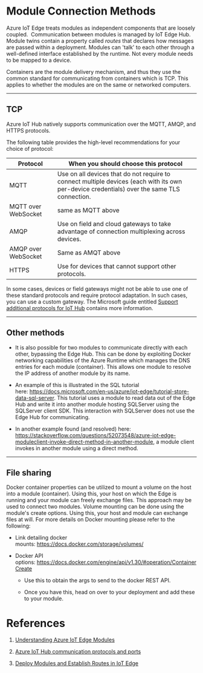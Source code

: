 # Module Connection Methods

Azure IoT Edge treats modules as independent components that are loosely
coupled.  Communication between modules is managed by IoT Edge Hub.
Module twins contain a property called *routes* that declares how
messages are passed within a deployment. Modules can 'talk' to each other
through a well-defined interface established by the runtime. Not every
module needs to be mapped to a device.

Containers are the module delivery mechanism, and thus they use the
common standard for communicating from containers which is TCP. This
applies to whether the modules are on the same or networked computers.

  -----
  TCP
  -----

Azure IoT Hub natively supports communication over the MQTT, AMQP, and
HTTPS protocols. 

The following table provides the high-level recommendations for your
choice of protocol:

| Protocol            | When you should choose this protocol                                                                                                        |
|---------------------|---------------------------------------------------------------------------------------------------------------------------------------------|
| MQTT                | Use on all devices that do not require to connect multiple devices (each with its own per-device credentials) over the same TLS connection. |
| MQTT over WebSocket | same as MQTT above                                                                                                                          |
| AMQP                | Use on field and cloud gateways to take advantage of connection multiplexing across devices.                                                |
| AMQP over WebSocket | Same as AMQT above                                                                                                                          |
| HTTPS               | Use for devices that cannot support other protocols.                                                                                        |

In some cases, devices or field gateways might not be able to use one of
these standard protocols and require protocol adaptation. In such cases,
you can use a custom gateway. The Microsoft guide entitled [Support
additional protocols for IoT
Hub](https://docs.microsoft.com/en-us/azure/iot-hub/iot-hub-protocol-gateway) contains more information.

  ---------------
  Other methods
  ---------------

-   It is also possible for two modules to communicate directly with
    each other, bypassing the Edge Hub. This can be done by exploiting
    Docker networking capabilities of the Azure Runtime which manages
    the DNS entries for each module (container). This allows one module
    to resolve the IP address of another module by its name.

-   An example of this is illustrated in the SQL tutorial
    here: <https://docs.microsoft.com/en-us/azure/iot-edge/tutorial-store-data-sql-server>.
    This tutorial uses a module to read data out of the Edge Hub and
    write it into another module hosting SQLServer using the SQLServer
    client SDK. This interaction with SQLServer does not use the Edge
    Hub for communicating.

-   In another example found (and resolved) here:
    <https://stackoverflow.com/questions/52073548/azure-iot-edge-moduleclient-invoke-direct-method-in-another-module>,
    a module client invokes in another module using a direct method.

  --------------
  File sharing
  --------------

Docker container properties can be utilized to mount a volume on the
host into a module (container). Using this, your host on which the Edge
is running and your module can freely exchange files. This approach
may be used to connect two modules. Volume mounting can be done using
the module\'s create options. Using this, your host and module can exchange files at will.
For more details on Docker mounting please refer to the following:

-   Link detailing docker
    mounts: <https://docs.docker.com/storage/volumes/>

-   Docker API
    options: <https://docs.docker.com/engine/api/v1.30/#operation/ContainerCreate>

    -   Use this to obtain the args to send to the docker REST API.

    -   Once you have this, head on over to your deployment and add
        these to your module.

References
==========

1.  [Understanding Azure IoT Edge
    Modules](https://docs.microsoft.com/en-us/azure/iot-edge/iot-edge-modules)

2.  [Azure IoT Hub communication protocols and
    ports](https://docs.microsoft.com/en-us/azure/iot-hub/iot-hub-devguide-protocols)

3.  [Deploy Modules and Establish Routes in IoT
    Edge](https://docs.microsoft.com/bs-latn-ba/azure/iot-edge/module-composition)
